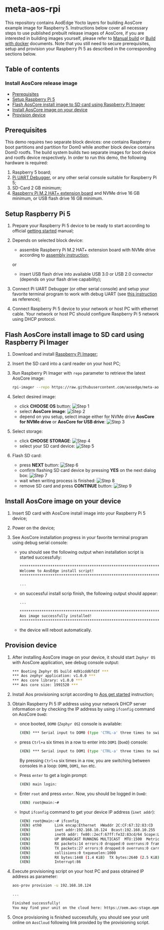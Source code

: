 # meta-aos-rpi

This repository contains AodEdge Yocto layers for building AosCore example image for Raspberry 5. Instructions below
cover all necessary steps to use published prebuilt release images of AosCore, if you are interested in building
images yourself, please refer to [Manual build](doc/build.md) or [Build with docker](doc/docker.md) documents.
Note that you still need to secure prerequisites, setup and provision your Raspberry Pi 5 as described in the
corresponding sections below.

## Table of contents

### Install AosCore release image

- [Prerequisites](#prerequisites)
- [Setup Raspberry Pi 5](#setup-raspberry-pi-5)
- [Flash AosCore install image to SD card using Raspberry Pi Imager](#flash-aoscore-install-image-to-sd-card-using-raspberry-pi-imager)
- [Install AosCore image on your device](#install-aoscore-image-on-your-device)
- [Provision device](#provision-device)

## Prerequisites

This demo requires two separate block devices: one contains Raspberry boot partitions and partition for Dom0 while
another block device contains DomD rootfs. The build system builds two separate images for boot device and rootfs
device respectively. In order to run this demo, the following hardware is required:

1. Raspberry 5 board;
2. [Pi UART Debugger](https://www.waveshare.com/wiki/Pi_UART_Debugger), or any other serial console suitable for
   Raspberry Pi 5;
3. SD-Card 2 GB minimum;
4. [Raspberry Pi M.2 HAT+ extension board](https://www.raspberrypi.com/products/m2-hat-plus) and NVMe drive 16 GB
   minimum, or USB flash drive 16 GB minimum.

## Setup Raspberry Pi 5

1. Prepare your Raspberry Pi 5 device to be ready to start according to official
[getting started](https://www.raspberrypi.com/documentation/computers/getting-started.html) manual;
2. Depends on selected block device:
   - assemble Raspberry Pi M.2 HAT+ extension board with NVMe drive according to
     [assembly instruction](https://www.raspberrypi.com/documentation/accessories/m2-hat-plus.html#installation);

   or

   - insert USB flash drive into available USB 3.0 or USB 2.0 connector (depends on your flash drive capability);
3. Connect Pi UART Debugger (or other serial console) and setup your favorite terminal program to work with debug UART
   (see [this instruction](https://www.waveshare.com/wiki/Pi_UART_Debugger) as reference);
4. Connect Raspberry Pi 5 device to your network or host PC with ethernet cable. Your network or host PC should
   configure Raspberry Pi 5 network using DHCP protocol.

## Flash AosCore install image to SD card using Raspberry Pi Imager

1. Download and install [Raspberry Pi Imager](https://www.raspberrypi.com/software);
2. Insert the SD card into a card reader on your host PC;
3. Run Raspberry Pi Imager with `repo` parameter to retrieve the latest AosCore image:

   ```sh
   rpi-imager --repo https://raw.githubusercontent.com/aosedge/meta-aos-rpi/main/os_list.json
   ```

4. Select desired image:

   - click **CHOOSE OS** button:
      ![Step 1](doc/pictures/install_step_1.png)
   - select **AosCore image**:
      ![Step 2](doc/pictures/install_step_2.png)
   - depend on you setup, select image either for NVMe drive **AosCore for NVMe drive** or **AosCore for USB drive**:
      ![Step 3](doc/pictures/install_step_3.png)

5. Select storage:

   - click **CHOOSE STORAGE**:
      ![Step 4](doc/pictures/install_step_4.png)
   - select your SD card device:
      ![Step 5](doc/pictures/install_step_5.png)

6. Flash SD card:

   - press **NEXT** button:
      ![Step 6](doc/pictures/install_step_6.png)
   - confirm flashing SD card device by pressing **YES** on the next dialog box:
      ![Step 7](doc/pictures/install_step_7.png)
   - wait when writing process is finished:
      ![Step 8](doc/pictures/install_step_8.png)
   - remove SD card and press **CONTINUE** button:
      ![Step 9](doc/pictures/install_step_9.png)

## Install AosCore image on your device

1. Insert SD card with AosCore install image into your Raspberry Pi 5 device;
2. Power on the device;
3. See AosCore installation progress in your favorite terminal program using debug serial console:

   - you should see the following output when installation script is started successfully:

      ```sh
      ********************************************************************************
      Welcome to AosEdge install script!
      ********************************************************************************

      ...
      ```

   - on successful install scrip finish, the following output should appear:

      ```sh
      ...

      ********************************************************************************
      Aos image successfully installed!
      ********************************************************************************
      ```

   - the device will reboot automatically.

## Provision device

1. After installing AosCore image on your device, it should start `Zephyr OS` with AosCore application, see debug
   console output:

   ```sh
   *** Booting Zephyr OS build 4d91cdd6fd3f ***
   *** Aos zephyr application: v1.0.0 ***
   *** Aos core library: v1.0.0 ***
   *** Aos core size: 1991520 ***
   ```

2. Install Aos provisioning script according to [Aos get started](https://docs.aosedge.tech/docs/quick-start/set-up)
   instruction;
3. Obtain Raspberry Pi 5 IP address using your network DHCP server information or by checking the IP address by using
   `ifconfig` command on AosCore `DomD`:

   - once booted, `DOM0` (`Zephyr OS`) console is available:

      ```sh
      (XEN) *** Serial input to DOM0 (type 'CTRL-a' three times to switch input)
      ```

   - press `Ctrl+a` six times in a row to enter into `DOM1` (`DomD`) console:

      ```sh
      (XEN) *** Serial input to DOM1 (type 'CTRL-a' three times to switch input)
      ```

      By pressing `Ctrl+a` six times in a row, you are switching between consoles in a loop: `DOM0`, `DOM1`, `Xen` etc.

   - Press `enter` to get a login prompt:
  
      ```sh
      (XEN) main login:
      ```

   - Enter `root` and press `enter`. Now, you should be logged in `DomD`:

      ```sh
      (XEN) root@main:~#
      ```

   - Input `ifconfig` command to get your device IP address (`inet addr`):

      ```sh
      (XEN) root@main:~# ifconfig
      (XEN) eth0      Link encap:Ethernet  HWaddr 2C:CF:67:32:83:CD  
      (XEN)           inet addr:192.168.10.124  Bcast:192.168.10.255  Mask:255.255.255.0
      (XEN)           inet6 addr: fe80::2ecf:67ff:fe32:83cd/64 Scope:Link
      (XEN)           UP BROADCAST RUNNING MULTICAST  MTU:1500  Metric:1
      (XEN)           RX packets:14 errors:0 dropped:0 overruns:0 frame:0
      (XEN)           TX packets:27 errors:0 dropped:0 overruns:0 carrier:0
      (XEN)           collisions:0 txqueuelen:1000 
      (XEN)           RX bytes:1448 (1.4 KiB)  TX bytes:2640 (2.5 KiB)
      (XEN)           Interrupt:86 
      ```

4. Execute provisioning script on your host PC and pass obtained IP address as parameter:

   ```sh
   aos-prov provision -u 192.168.10.124

   ...

   Finished successfully!
   You may find your unit on the cloud here: https://oem.aws-stage.epmp-aos.projects.epam.com/oem/units/33520
   ```

5. Once provisioning is finished successfully, you should see your unit online on `AosCloud` following link provided by
   the provisioning script.
